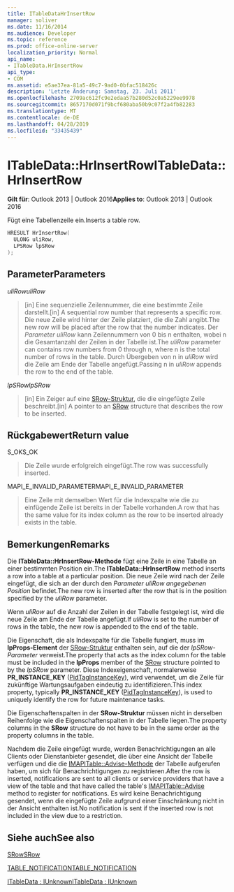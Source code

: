 ```yaml
---
title: ITableDataHrInsertRow
manager: soliver
ms.date: 11/16/2014
ms.audience: Developer
ms.topic: reference
ms.prod: office-online-server
localization_priority: Normal
api_name:
- ITableData.HrInsertRow
api_type:
- COM
ms.assetid: e5ae37ea-81a5-49c7-9ad0-0bfac518426c
description: 'Letzte Änderung: Samstag, 23. Juli 2011'
ms.openlocfilehash: 2709ac612fc9e2edaa57b280d52c0a5229ee9978
ms.sourcegitcommit: 8657170d071f9bcf680aba50b9c07f2a4fb82283
ms.translationtype: MT
ms.contentlocale: de-DE
ms.lasthandoff: 04/28/2019
ms.locfileid: "33435439"
---
```

# <a name="itabledatahrinsertrow"></a><span data-ttu-id="8b845-103">ITableData::HrInsertRow</span><span class="sxs-lookup"><span data-stu-id="8b845-103">ITableData::HrInsertRow</span></span>

  
  
<span data-ttu-id="8b845-104">**Gilt für**: Outlook 2013 | Outlook 2016</span><span class="sxs-lookup"><span data-stu-id="8b845-104">**Applies to**: Outlook 2013 | Outlook 2016</span></span> 
  
<span data-ttu-id="8b845-105">Fügt eine Tabellenzeile ein.</span><span class="sxs-lookup"><span data-stu-id="8b845-105">Inserts a table row.</span></span> 
  
```cpp
HRESULT HrInsertRow(
  ULONG uliRow,
  LPSRow lpSRow
);
```

## <a name="parameters"></a><span data-ttu-id="8b845-106">Parameter</span><span class="sxs-lookup"><span data-stu-id="8b845-106">Parameters</span></span>

 <span data-ttu-id="8b845-107">_uliRow_</span><span class="sxs-lookup"><span data-stu-id="8b845-107">_uliRow_</span></span>
  
> <span data-ttu-id="8b845-108">[in] Eine sequenzielle Zeilennummer, die eine bestimmte Zeile darstellt.</span><span class="sxs-lookup"><span data-stu-id="8b845-108">[in] A sequential row number that represents a specific row.</span></span> <span data-ttu-id="8b845-109">Die neue Zeile wird hinter der Zeile platziert, die die Zahl angibt.</span><span class="sxs-lookup"><span data-stu-id="8b845-109">The new row will be placed after the row that the number indicates.</span></span> <span data-ttu-id="8b845-110">Der  _Parameter uliRow_ kann Zeilennummern von 0 bis n enthalten, wobei n die Gesamtanzahl der Zeilen in der Tabelle ist.</span><span class="sxs-lookup"><span data-stu-id="8b845-110">The  _uliRow_ parameter can contains row numbers from 0 through n, where n is the total number of rows in the table.</span></span> <span data-ttu-id="8b845-111">Durch Übergeben von n in  _uliRow_ wird die Zeile am Ende der Tabelle angefügt.</span><span class="sxs-lookup"><span data-stu-id="8b845-111">Passing n in  _uliRow_ appends the row to the end of the table.</span></span> 
    
 <span data-ttu-id="8b845-112">_lpSRow_</span><span class="sxs-lookup"><span data-stu-id="8b845-112">_lpSRow_</span></span>
  
> <span data-ttu-id="8b845-113">[in] Ein Zeiger auf eine [SRow-Struktur,](srow.md) die die eingefügte Zeile beschreibt.</span><span class="sxs-lookup"><span data-stu-id="8b845-113">[in] A pointer to an [SRow](srow.md) structure that describes the row to be inserted.</span></span> 
    
## <a name="return-value"></a><span data-ttu-id="8b845-114">Rückgabewert</span><span class="sxs-lookup"><span data-stu-id="8b845-114">Return value</span></span>

<span data-ttu-id="8b845-115">S_OK</span><span class="sxs-lookup"><span data-stu-id="8b845-115">S_OK</span></span> 
  
> <span data-ttu-id="8b845-116">Die Zeile wurde erfolgreich eingefügt.</span><span class="sxs-lookup"><span data-stu-id="8b845-116">The row was successfully inserted.</span></span>
    
<span data-ttu-id="8b845-117">MAPI_E_INVALID_PARAMETER</span><span class="sxs-lookup"><span data-stu-id="8b845-117">MAPI_E_INVALID_PARAMETER</span></span> 
  
> <span data-ttu-id="8b845-118">Eine Zeile mit demselben Wert für die Indexspalte wie die zu einfügende Zeile ist bereits in der Tabelle vorhanden.</span><span class="sxs-lookup"><span data-stu-id="8b845-118">A row that has the same value for its index column as the row to be inserted already exists in the table.</span></span>
    
## <a name="remarks"></a><span data-ttu-id="8b845-119">Bemerkungen</span><span class="sxs-lookup"><span data-stu-id="8b845-119">Remarks</span></span>

<span data-ttu-id="8b845-120">Die **ITableData::HrInsertRow-Methode** fügt eine Zeile in eine Tabelle an einer bestimmten Position ein.</span><span class="sxs-lookup"><span data-stu-id="8b845-120">The **ITableData::HrInsertRow** method inserts a row into a table at a particular position.</span></span> <span data-ttu-id="8b845-121">Die neue Zeile wird nach der Zeile eingefügt, die sich an der durch den  _Parameter uliRow angegebenen Position_ befindet.</span><span class="sxs-lookup"><span data-stu-id="8b845-121">The new row is inserted after the row that is in the position specified by the  _uliRow_ parameter.</span></span> 
  
<span data-ttu-id="8b845-122">Wenn  _uliRow_ auf die Anzahl der Zeilen in der Tabelle festgelegt ist, wird die neue Zeile am Ende der Tabelle angefügt.</span><span class="sxs-lookup"><span data-stu-id="8b845-122">If  _uliRow_ is set to the number of rows in the table, the new row is appended to the end of the table.</span></span> 
  
<span data-ttu-id="8b845-123">Die Eigenschaft, die als Indexspalte für die Tabelle fungiert, muss im **lpProps-Element** der [SRow-Struktur](srow.md) enthalten sein, auf die der  _lpSRow-Parameter_ verweist.</span><span class="sxs-lookup"><span data-stu-id="8b845-123">The property that acts as the index column for the table must be included in the **lpProps** member of the [SRow](srow.md) structure pointed to by the  _lpSRow_ parameter.</span></span> <span data-ttu-id="8b845-124">Diese Indexeigenschaft, normalerweise **PR_INSTANCE_KEY** ([PidTagInstanceKey](pidtaginstancekey-canonical-property.md)), wird verwendet, um die Zeile für zukünftige Wartungsaufgaben eindeutig zu identifizieren.</span><span class="sxs-lookup"><span data-stu-id="8b845-124">This index property, typically **PR_INSTANCE_KEY** ([PidTagInstanceKey](pidtaginstancekey-canonical-property.md)), is used to uniquely identify the row for future maintenance tasks.</span></span>
  
<span data-ttu-id="8b845-125">Die Eigenschaftenspalten in der **SRow-Struktur** müssen nicht in derselben Reihenfolge wie die Eigenschaftenspalten in der Tabelle liegen.</span><span class="sxs-lookup"><span data-stu-id="8b845-125">The property columns in the **SRow** structure do not have to be in the same order as the property columns in the table.</span></span> 
  
<span data-ttu-id="8b845-126">Nachdem die Zeile eingefügt wurde, werden Benachrichtigungen an alle Clients oder Dienstanbieter gesendet, die über eine Ansicht der Tabelle verfügen und die die [IMAPITable::Advise-Methode](imapitable-advise.md) der Tabelle aufgerufen haben, um sich für Benachrichtigungen zu registrieren.</span><span class="sxs-lookup"><span data-stu-id="8b845-126">After the row is inserted, notifications are sent to all clients or service providers that have a view of the table and that have called the table's [IMAPITable::Advise](imapitable-advise.md) method to register for notifications.</span></span> <span data-ttu-id="8b845-127">Es wird keine Benachrichtigung gesendet, wenn die eingefügte Zeile aufgrund einer Einschränkung nicht in der Ansicht enthalten ist.</span><span class="sxs-lookup"><span data-stu-id="8b845-127">No notification is sent if the inserted row is not included in the view due to a restriction.</span></span> 
  
## <a name="see-also"></a><span data-ttu-id="8b845-128">Siehe auch</span><span class="sxs-lookup"><span data-stu-id="8b845-128">See also</span></span>



[<span data-ttu-id="8b845-129">SRow</span><span class="sxs-lookup"><span data-stu-id="8b845-129">SRow</span></span>](srow.md)
  
[<span data-ttu-id="8b845-130">TABLE_NOTIFICATION</span><span class="sxs-lookup"><span data-stu-id="8b845-130">TABLE_NOTIFICATION</span></span>](table_notification.md)
  
[<span data-ttu-id="8b845-131">ITableData : IUnknown</span><span class="sxs-lookup"><span data-stu-id="8b845-131">ITableData : IUnknown</span></span>](itabledataiunknown.md)

